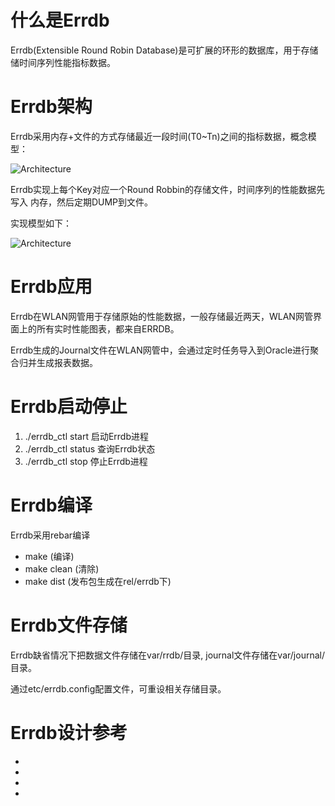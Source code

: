 # 什么是Errdb

Errdb(Extensible Round Robin Database)是可扩展的环形的数据库，用于存储储时间序列性能指标数据。

# Errdb架构

Errdb采用内存+文件的方式存储最近一段时间(T0~Tn)之间的指标数据，概念模型：

![Architecture](https://github.com/erylee/errdb/raw/master/design/concept.png "Concept")

Errdb实现上每个Key对应一个Round Robbin的存储文件，时间序列的性能数据先写入
内存，然后定期DUMP到文件。

实现模型如下：

![Architecture](https://github.com/erylee/errdb/raw/master/design/arch.png "Architecture")

# Errdb应用

Errdb在WLAN网管用于存储原始的性能数据，一般存储最近两天，WLAN网管界面上的所有实时性能图表，都来自ERRDB。

Errdb生成的Journal文件在WLAN网管中，会通过定时任务导入到Oracle进行聚合归并生成报表数据。

# Errdb启动停止

1. ./errdb_ctl start 启动Errdb进程
2. ./errdb_ctl status 查询Errdb状态
3. ./errdb_ctl stop 停止Errdb进程

# Errdb编译

Errdb采用rebar编译

* make (编译)
* make clean (清除)
* make dist (发布包生成在rel/errdb下)

# Errdb文件存储

Errdb缺省情况下把数据文件存储在var/rrdb/目录, journal文件存储在var/journal/目录。

通过etc/errdb.config配置文件，可重设相关存储目录。

# Errdb设计参考

+ [Redis]: http://redis.io
+ [RRDTOOL]: http://oss.oetiker.ch/rrdtool/
+ [Cassandra]: http://cassandra.apache.org/
+ [Mongodb]: http://www.mongodb.org/

